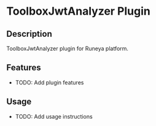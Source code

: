 # ToolboxJwtAnalyzer Plugin

## Description
ToolboxJwtAnalyzer plugin for Runeya platform.

## Features
- TODO: Add plugin features

## Usage
- TODO: Add usage instructions
